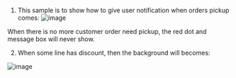 
1.  This sample is to show how to give user notification when orders pickup comes:
![image](https://user-images.githubusercontent.com/14832260/221792094-7da4c7d2-8a61-4531-b520-591134090602.png)

When there is no more customer order need pickup, the red dot and message box will never show.

2. When some line has discount,  then the background will becomes:

![image](https://user-images.githubusercontent.com/14832260/221792528-94b734cf-2553-4d72-9a36-2f3b793ec0c9.png)


